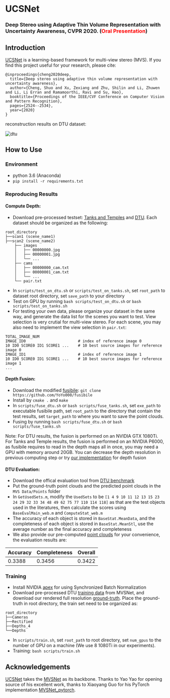 # UCSNet
### Deep Stereo using Adaptive Thin Volume Representation with Uncertainty Awareness, CVPR 2020. (<font color='red'>Oral Presentation</font>)
## Introduction
[UCSNet](https://arxiv.org/abs/1911.12012) is a learning-based framework for multi-view stereo (MVS). If you find this project useful for your research, please cite: 

<!--```
@misc{1911.12012,
Author = {Shuo Cheng and Zexiang Xu and Shilin Zhu and Zhuwen Li and Li Erran Li and Ravi Ramamoorthi and Hao Su},
Title = {Deep Stereo using Adaptive Thin Volume Representation with Uncertainty Awareness},
Year = {2019},
Eprint = {arXiv:1911.12012},
}
```
-->


```
@inproceedings{cheng2020deep,
  title={Deep stereo using adaptive thin volume representation with uncertainty awareness},
  author={Cheng, Shuo and Xu, Zexiang and Zhu, Shilin and Li, Zhuwen and Li, Li Erran and Ramamoorthi, Ravi and Su, Hao},
  booktitle={Proceedings of the IEEE/CVF Conference on Computer Vision and Pattern Recognition},
  pages={2524--2534},
  year={2020}
}
```

reconstruction results on DTU dataset:

![dtu](results/dtu.png)

## How to Use

### Environment
* python 3.6 (Anaconda)
* ``pip install -r requirements.txt``

### Reproducing Results

#### Compute Depth:
* Download pre-processed testset:  [Tanks and Temples](https://drive.google.com/open?id=12pvZ8nksx4yNBU1EN_vK6-2PNi7qyLmI) and [DTU](https://drive.google.com/open?id=1Mfx1oDoAzPbiqfseD8r02czPaNjUoUMJ). Each dataset should be organized as the following:

```
root_directory
├──scan1 (scene_name1)
├──scan2 (scene_name2)    
	├── images
	│   ├── 00000000.jpg       
	│   ├── 00000001.jpg       
	│   └── ...                
	├── cams                   
	│   ├── 00000000_cam.txt   
	│   ├── 00000001_cam.txt   
	│   └── ...                
	└── pair.txt               
```

* In ``scripts/test_on_dtu.sh`` or ``scripts/test_on_tanks.sh``, set `root_path` to dataset root directory, set `save_path` to your directory
* Test on GPU by running ``bash scripts/test_on_dtu.sh`` or ``bash scripts/test_on_tanks.sh``
* For testing your own data, please organize your dataset in the same way, and generate the data list for the scenes you want to test. View selection is very crutial for multi-view stereo. For each scene, you may also need to implement the view selection in ``pair.txt``:

```
TOTAL_IMAGE_NUM
IMAGE_ID0                       # index of reference image 0 
10 ID0 SCORE0 ID1 SCORE1 ...    # 10 best source images for reference image 0 
IMAGE_ID1                       # index of reference image 1
10 ID0 SCORE0 ID1 SCORE1 ...    # 10 best source images for reference image 1 
...
``` 
#### Depth Fusion:
* Download the modified [fusibile](https://github.com/kysucix/fusibile): `git clone https://github.com/YoYo000/fusibile`
* Install by `cmake .` and `make`
* In ``scripts/fuse_dtu.sh`` or ``bash scripts/fuse_tanks.sh``, set ``exe_path`` to executable fusibile path, set ``root_path`` to the directory that contain the test results, set ``target_path`` to where you want to save the point clouds.
* Fusing by running ``bash scripts/fuse_dtu.sh`` or ``bash scripts/fuse_tanks.sh``


Note: For DTU results, the fusion is performed on an NVIDIA GTX 1080Ti. For Tanks and Temple results, the fusion is performed on an NVIDIA P6000, as fusibile requires to read in the depth maps all in once, you may need a GPU with memory around 20GB. 
You can decrease the depth resolution in previous computing step or try [our implementation](https://github.com/touristCheng/DepthFusion) for depth fusion

#### DTU Evaluation:

* Download the offical evaluation tool from [DTU benchmark](http://roboimagedata.compute.dtu.dk/?page_id=36)
* Put the ground-truth point clouds and the predicted point clouds in the ``MVS Data/Points`` folder
* In ``GetUsedSets.m``, modify the ``UsedSets`` to be ``[1 4 9 10 11 12 13 15 23 24 29 32 33 34 48 49 62 75 77 110 114 118]`` as that are the test objects used in the literatures, then calculate the scores using ``BaseEvalMain_web.m`` and ``ComputeStat_web.m``
* The accuracy of each object is stored in ``BaseStat.MeanData``, and the completeness of each object is stored in ``BaseStat.MeanStl``, use the average number as the final accuracy and completeness
* We also provide our pre-computed [point clouds](https://drive.google.com/file/d/18bk-153cdPs5ehi_JjOHx9h1N9zhrPkW/view?usp=sharing) for your convenience, the evaluation results are:

| Accuracy   | Completeness  | Overall |
|------------|---------------|---------|
|   0.3388   |     0.3456    | 0.3422 |



### Training
* Install NVIDIA [apex](https://github.com/NVIDIA/apex) for using Synchronized Batch Normalization
* Download pre-processed DTU [training data](https://drive.google.com/file/d/1eDjh-_bxKKnEuz5h-HXS7EDJn59clx6V/view) from MVSNet, and download our rendered full resolution [ground-truth](https://drive.google.com/file/d/1krVT3FMfP3M7qtYRN9tn358a1YnXL7KQ/view?usp=sharing). Place the ground-truth in root directory, the train set need to be organized as:

```
root_directory
├──Cameras
├──Rectified
├──Depths_4
└──Depths  
```
* In ``scripts/train.sh``, set ``root_path`` to root directory, set ``num_gpus`` to the number of GPU on a machine (We use 8 1080Ti in our experiments).
* Training:  ``bash scripts/train.sh``


## Acknowledgements
[UCSNet](https://arxiv.org/abs/1911.12012) takes the [MVSNet](https://arxiv.org/abs/1804.02505) as its backbone. Thanks to Yao Yao for opening source of his excellent work, thanks to Xiaoyang Guo for his PyTorch implementation [MVSNet_pytorch](https://github.com/xy-guo/MVSNet_pytorch).
